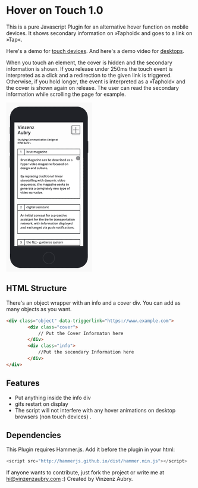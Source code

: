 Hover on Touch 1.0
============

This is a pure Javascript Plugin for an alternative hover function on mobile devices. It shows secondary information on »Taphold« and goes to a link on »Tap«.

Here's a demo for [touch devices](http://vinzenzaubry.com/demos/hoverontouch/). And here's a demo video for [desktops](http://vinzenzaubry.com/demos/hoverontouch/desktop).

When you touch an element, the cover is hidden and the secondary information is shown. If you release under 250ms the touch event is interpreted as a click and a redirection to the given link is triggered. Otherwise, if you hold longer, the event is interpreted as a »Taphold« and the cover is shown again on release. The user can read the secondary information while scrolling the page for example.

![Preview of the Plugin on a Portfolio](/media/readme.gif?raw=true "Preview")

HTML Structure
------------
There's an object wrapper with an info and a cover div. You can add as many objects as you want.
```html
<div class="object" data-triggerlink="https://www.example.com">
        <div class="cover">
            // Put the Cover Informaton here
        </div>
        <div class="info">
            //Put the secondary Information here
        </div>
</div>
```

Features
------------
- Put anything inside the info div
- gifs restart on display
- The script will not interfere with any hover animations on desktop browsers (non touch devices) .

Dependencies
------------
This Plugin requires Hammer.js. Add it before the plugin in your html:

```javascript
<script src="http://hammerjs.github.io/dist/hammer.min.js"></script>
```

If anyone wants to contribute, just fork the project or write me at hi@vinzenzaubry.com :)
Created by Vinzenz Aubry.
